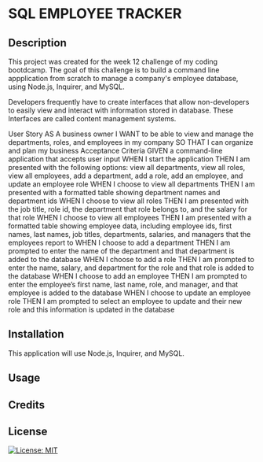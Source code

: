 # SQL EMPLOYEE TRACKER

## Description
This project was created for the week 12 challenge of my coding bootdcamp. The goal of this challenge is to build a command line appplication from scratch to manage a company's employee database, using Node.js, Inquirer, and MySQL.

Developers frequently have to create interfaces that allow non-developers to easily view and interact with information stored in database. These Interfaces are called content management systems. 

User Story
AS A business owner
I WANT to be able to view and manage the departments, roles, and employees in my company
SO THAT I can organize and plan my business
Acceptance Criteria
GIVEN a command-line application that accepts user input
WHEN I start the application
THEN I am presented with the following options: view all departments, view all roles, view all employees, add a department, add a role, add an employee, and update an employee role
WHEN I choose to view all departments
THEN I am presented with a formatted table showing department names and department ids
WHEN I choose to view all roles
THEN I am presented with the job title, role id, the department that role belongs to, and the salary for that role
WHEN I choose to view all employees
THEN I am presented with a formatted table showing employee data, including employee ids, first names, last names, job titles, departments, salaries, and managers that the employees report to
WHEN I choose to add a department
THEN I am prompted to enter the name of the department and that department is added to the database
WHEN I choose to add a role
THEN I am prompted to enter the name, salary, and department for the role and that role is added to the database
WHEN I choose to add an employee
THEN I am prompted to enter the employee’s first name, last name, role, and manager, and that employee is added to the database
WHEN I choose to update an employee role
THEN I am prompted to select an employee to update and their new role and this information is updated in the database

## Installation
This application will use Node.js, Inquirer, and MySQL.
## Usage

## Credits

## License
[![License: MIT](https://img.shields.io/badge/License-MIT-yellow.svg)](https://opensource.org/licenses/MIT)